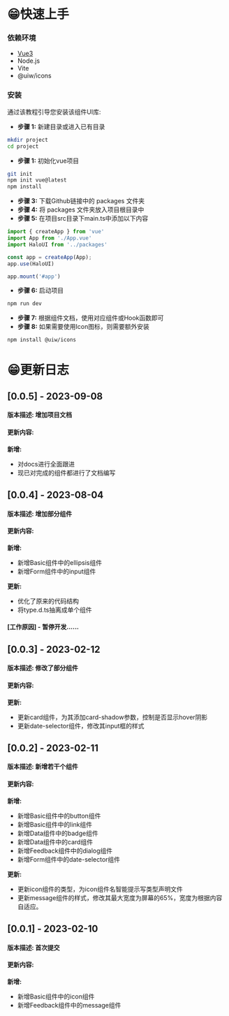 # 😁快速上手
### 依赖环境
 * [Vue3](https://cn.vuejs.org/)
 * Node.js
 * Vite
 * @uiw/icons

### 安装
通过该教程引导您安装该组件UI库:

 *  **步骤 1:** 新建目录或进入已有目录
```sh
mkdir project
cd project
```
 *  **步骤 1:** 初始化vue项目
```sh
git init
npm init vue@latest
npm install
```
 *  **步骤 3:** 下载Github链接中的 packages 文件夹
 *  **步骤 4:** 将 packages 文件夹放入项目根目录中
 *  **步骤 5:** 在项目src目录下main.ts中添加以下内容
```js
import { createApp } from 'vue'
import App from './App.vue'
import HaloUI from '../packages'

const app = createApp(App);
app.use(HaloUI)

app.mount('#app')
```
 *  **步骤 6:** 启动项目
```sh
npm run dev
```
 *  **步骤 7:** 根据组件文档，使用对应组件或Hook函数即可
 *  **步骤 8:** 如果需要使用Icon图标，则需要额外安装
```sh
npm install @uiw/icons
```




# 😁更新日志

## [0.0.5] - 2023-09-08
#### 版本描述: 增加项目文档
#### 更新内容:
**新增:**
 - 对docs进行全面跟进
 - 现已对完成的组件都进行了文档编写

## [0.0.4] - 2023-08-04
#### 版本描述: 增加部分组件
#### 更新内容:
**新增:**
 - 新增Basic组件中的ellipsis组件
 - 新增Form组件中的input组件

**更新:**
 - 优化了原来的代码结构
 - 将type.d.ts抽离成单个组件

#### [工作原因] - 暂停开发......

## [0.0.3] - 2023-02-12
#### 版本描述: 修改了部分组件
#### 更新内容:
**更新:**
 - 更新card组件，为其添加card-shadow参数，控制是否显示hover阴影
 - 更新date-selector组件，修改其input框的样式

## [0.0.2] - 2023-02-11
#### 版本描述: 新增若干个组件
#### 更新内容:
**新增:**
 - 新增Basic组件中的button组件
 - 新增Basic组件中的link组件
 - 新增Data组件中的badge组件
 - 新增Data组件中的card组件
 - 新增Feedback组件中的dialog组件
 - 新增Form组件中的date-selector组件

**更新:**

 - 更新icon组件的类型，为icon组件名智能提示写类型声明文件
 - 更新message组件的样式，修改其最大宽度为屏幕的65%，宽度为根据内容自适应。

## [0.0.1] - 2023-02-10
#### 版本描述: 首次提交
#### 更新内容:
**新增:**
 - 新增Basic组件中的icon组件
 - 新增Feedback组件中的message组件